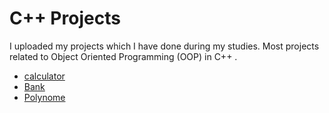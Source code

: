 # C++ Projects

I uploaded my projects which I have done during my studies. Most projects related to Object Oriented Programming (OOP) in C++ .

+ [calculator](./calculator)
+ [Bank](./Bank)
+ [Polynome](./Polynome)
